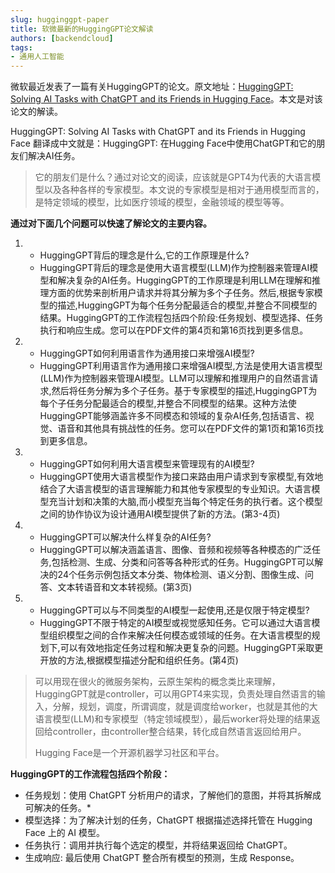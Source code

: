 ```yaml
---
slug: hugginggpt-paper
title: 软微最新的HuggingGPT论文解读
authors: [backendcloud]
tags: 
- 通用人工智能
---
```


微软最近发表了一篇有关HuggingGPT的论文。原文地址：[HuggingGPT: Solving AI Tasks with ChatGPT and its Friends in Hugging Face](https://arxiv.org/pdf/2104.06674.pdf)。本文是对该论文的解读。

HuggingGPT: Solving AI Tasks with ChatGPT and its Friends in Hugging Face
翻译成中文就是：HuggingGPT: 在Hugging Face中使用ChatGPT和它的朋友们解决AI任务。

> 它的朋友们是什么？通过对论文的阅读，应该就是GPT4为代表的大语言模型以及各种各样的专家模型。本文说的专家模型是相对于通用模型而言的，是特定领域的模型，比如医疗领域的模型，金融领域的模型等等。

**通过对下面几个问题可以快速了解论文的主要内容。**
1. * HuggingGPT背后的理念是什么,它的工作原理是什么?
   * HuggingGPT背后的理念是使用大语言模型(LLM)作为控制器来管理AI模型和解决复杂的AI任务。HuggingGPT的工作原理是利用LLM在理解和推理方面的优势来剖析用户请求并将其分解为多个子任务。然后,根据专家模型的描述,HuggingGPT为每个任务分配最适合的模型,并整合不同模型的结果。HuggingGPT的工作流程包括四个阶段:任务规划、模型选择、任务执行和响应生成。您可以在PDF文件的第4页和第16页找到更多信息。
2. * HuggingGPT如何利用语言作为通用接口来增强AI模型?
   * HuggingGPT利用语言作为通用接口来增强AI模型,方法是使用大语言模型(LLM)作为控制器来管理AI模型。LLM可以理解和推理用户的自然语言请求,然后将任务分解为多个子任务。基于专家模型的描述,HuggingGPT为每个子任务分配最适合的模型,并整合不同模型的结果。这种方法使HuggingGPT能够涵盖许多不同模态和领域的复杂AI任务,包括语言、视觉、语音和其他具有挑战性的任务。您可以在PDF文件的第1页和第16页找到更多信息。
3. * HuggingGPT如何利用大语言模型来管理现有的AI模型?
   * HuggingGPT使用大语言模型作为接口来路由用户请求到专家模型,有效地结合了大语言模型的语言理解能力和其他专家模型的专业知识。大语言模型充当计划和决策的大脑,而小模型充当每个特定任务的执行者。这个模型之间的协作协议为设计通用AI模型提供了新的方法。(第3-4页)
4. * HuggingGPT可以解决什么样复杂的AI任务? 
   * HuggingGPT可以解决涵盖语言、图像、音频和视频等各种模态的广泛任务,包括检测、生成、分类和问答等各种形式的任务。HuggingGPT可以解决的24个任务示例包括文本分类、物体检测、语义分割、图像生成、问答、文本转语音和文本转视频。(第3页)
5. * HuggingGPT可以与不同类型的AI模型一起使用,还是仅限于特定模型?
   * HuggingGPT不限于特定的AI模型或视觉感知任务。它可以通过大语言模型组织模型之间的合作来解决任何模态或领域的任务。在大语言模型的规划下,可以有效地指定任务过程和解决更复杂的问题。HuggingGPT采取更开放的方法,根据模型描述分配和组织任务。(第4页) 

> 可以用现在很火的微服务架构，云原生架构的概念类比来理解，HuggingGPT就是controller，可以用GPT4来实现，负责处理自然语言的输入，分解，规划，调度，所谓调度，就是调度给worker，也就是其他的大语言模型(LLM)和专家模型（特定领域模型），最后worker将处理的结果返回给controller，由controller整合结果，转化成自然语言返回给用户。
> 
> Hugging Face是一个开源机器学习社区和平台。


**HuggingGPT的工作流程包括四个阶段：**
* 任务规划：使用 ChatGPT 分析用户的请求，了解他们的意图，并将其拆解成可解决的任务。* 
* 模型选择：为了解决计划的任务，ChatGPT 根据描述选择托管在 Hugging Face 上的 AI 模型。
* 任务执行：调用并执行每个选定的模型，并将结果返回给 ChatGPT。
* 生成响应: 最后使用 ChatGPT 整合所有模型的预测，生成 Response。